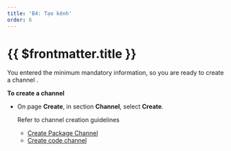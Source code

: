 ```yaml
---
title: 'B4: Tạo kênh'
order: 6
---
```


# {{ $frontmatter.title }}

You entered the minimum mandatory information, so you are ready to create a channel \.

**To create a channel**

+ On page **Create**, in section **Channel**, select **Create**\.

   Refer to channel creation guidelines

   *   [Create Package Channel](../03-transcode-package-channel/02-create-package-channel.md)
   *   [Create code channel](../03-transcode-package-channel/03-create-transcode-channel.md) 
